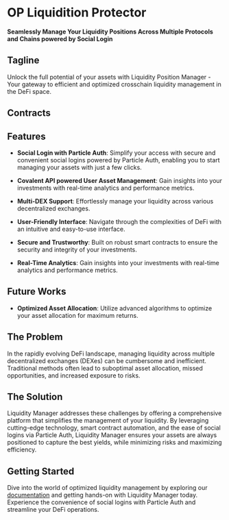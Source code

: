 # OP Liquidition Protector

**Seamlessly Manage Your Liquidity Positions Across Multiple Protocols and Chains powered by Social Login**

## Tagline
Unlock the full potential of your assets with Liquidity Position Manager - Your gateway to efficient and optimized crosschain liquidity management in the DeFi space.

## Contracts 


## Features

- **Social Login with Particle Auth**: Simplify your access with secure and convenient social logins powered by Particle Auth, enabling you to start managing your assets with just a few clicks.


- **Covalent API powered User Asset Management**: Gain insights into your investments with real-time analytics and performance metrics.

- **Multi-DEX Support**: Effortlessly manage your liquidity across various decentralized exchanges.

  
- **User-Friendly Interface**: Navigate through the complexities of DeFi with an intuitive and easy-to-use interface.

- **Secure and Trustworthy**: Built on robust smart contracts to ensure the security and integrity of your investments.


- **Real-Time Analytics**: Gain insights into your investments with real-time analytics and performance metrics.


## Future Works
- **Optimized Asset Allocation**: Utilize advanced algorithms to optimize your asset allocation for maximum returns.
## The Problem
In the rapidly evolving DeFi landscape, managing liquidity across multiple decentralized exchanges (DEXes) can be cumbersome and inefficient. Traditional methods often lead to suboptimal asset allocation, missed opportunities, and increased exposure to risks.

## The Solution
Liquidity Manager addresses these challenges by offering a comprehensive platform that simplifies the management of your liquidity. By leveraging cutting-edge technology, smart contract automation, and the ease of social logins via Particle Auth, Liquidity Manager ensures your assets are always positioned to capture the best yields, while minimizing risks and maximizing efficiency.

## Getting Started
Dive into the world of optimized liquidity management by exploring our [documentation]() and getting hands-on with Liquidity Manager today. Experience the convenience of social logins with Particle Auth and streamline your DeFi operations.